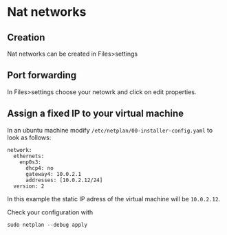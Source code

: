 # Nat networks

## Creation
Nat networks can be created in Files>settings

## Port forwarding
In Files>settings choose your netowrk and click on edit properties.

## Assign a fixed IP to your virtual machine
In an ubuntu machine modify `/etc/netplan/00-installer-config.yaml` to look as follows:
```
network:
  ethernets:
    enp0s3:
      dhcp4: no
      gateway4: 10.0.2.1
      addresses: [10.0.2.12/24]
  version: 2
```
In this example the static IP adress of the virtual machine will be `10.0.2.12`.

Check your configuration with
```
sudo netplan --debug apply
```

